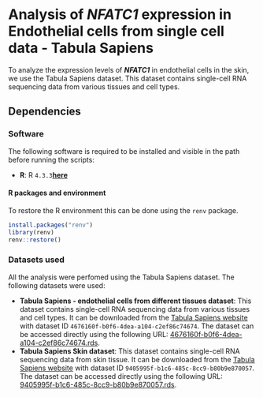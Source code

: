 # Analysis of **_NFATC1_** expression in Endothelial cells from single cell data - Tabula Sapiens

To analyze the expression levels of **_NFATC1_** in endothelial cells in the skin, we use the Tabula Sapiens dataset[](). This dataset contains single-cell RNA sequencing data from various tissues and cell types.


## Dependencies 

### Software

The following software is required to be installed and visible in the path before running the scripts:
- **R**: R `4.3.3`[**here**](https://cran.r-project.org/)

#### R packages and environment
To restore the R environment this can be done using the `renv` package. 

``` R
install.packages("renv")
library(renv)
renv::restore()

```
### Datasets used
All the analysis were perfomed using the Tabula Sapiens dataset. The following datasets were used:
- **Tabula Sapiens - endothelial cells from different tissues dataset**: This dataset contains single-cell RNA sequencing data from various tissues and cell types. It can be downloaded from the [Tabula Sapiens website](https://tabula-sapiens.sf.czbiohub.org/) with dataset ID `4676160f-b0f6-4dea-a104-c2ef86c74674`. The dataset can be accessed directly using the following URL: [4676160f-b0f6-4dea-a104-c2ef86c74674.rds](https://datasets.cellxgene.cziscience.com/4676160f-b0f6-4dea-a104-c2ef86c74674.rds).
- **Tabula Sapiens Skin dataset**: This dataset contains single-cell RNA sequencing data from skin tissue. It can be downloaded from the [Tabula Sapiens website](https://tabula-sapiens.sf.czbiohub.org/) with dataset ID `9405995f-b1c6-485c-8cc9-b80b9e870057`. The dataset can be accessed directly using the following URL: [9405995f-b1c6-485c-8cc9-b80b9e870057.rds](https://datasets.cellxgene.cziscience.com/9405995f-b1c6-485c-8cc9-b80b9e870057.rds).




